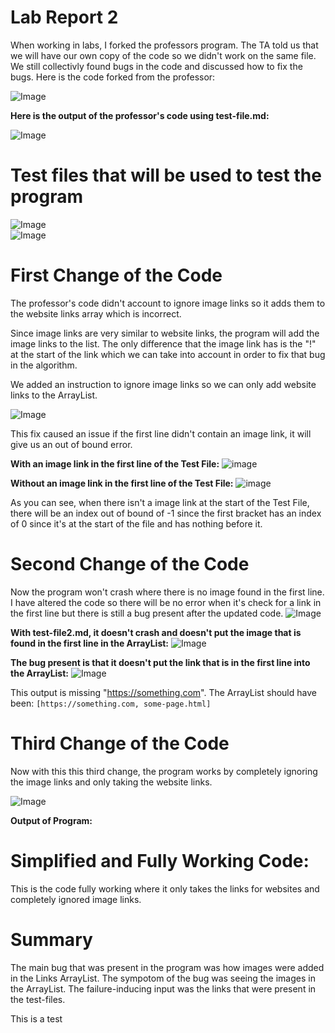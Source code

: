 # Lab Report 2
When working in labs, I forked the professors program. The TA told us that we will have our own copy of the code so we didn't work on the same file. We still collectivly found bugs in the code and discussed how to fix the bugs. Here is the code forked from the professor:

![Image](screenshots/professorCode.png)

**Here is the output of the professor's code using test-file.md:**

![Image](screenshots/profOutput.png)

# Test files that will be used to test the program
![Image](test-files-screenshots\test-file1.png)    
![Image](test-files-screenshots\test-file2.png)


# First Change of the Code
The professor's code didn't account to ignore image links so it adds them to the website links array which is incorrect. 

Since image links are very similar to website links, the program will add the image links to the list. The only difference that the image link has is the "!" at the start of the link which we can take into account in order to fix that bug in the algorithm. 

We added an instruction to ignore image links so we can only add website links to the ArrayList.

![Image](screenshots/step1.png)

This fix caused an issue if the first line didn't contain an image link, it will give us an out of bound error. 

**With an image link in the first line of the Test File:**
![image](screenshots/with-image-link.png)


**Without an image link in the first line of the Test File:**
![image](screenshots/without-image-link.png)


As you can see, when there isn't a image link at the start of the Test File, there will be an index out of bound of -1 since the first bracket has an index of 0 since it's at the start of the file and has nothing before it. 

# Second Change of the Code
Now the program won't crash where there is no image found in the first line. I have altered the code so there will be no error when it's check for a link in the first line but there is still a bug present after the updated code. 
![Image](screenshots/secondChange.png)

**With test-file2.md, it doesn't crash and doesn't put the image that is found in the first line in the ArrayList:**
![Image](screenshots/secondOutput2.png)


**The bug present is that it doesn't put the link that is in the first line into the ArrayList:**
![Image](screenshots/secondOutput.png)

This output is missing "https://something.com". The ArrayList should have been: 
`[https://something.com, some-page.html]`



# Third Change of the Code
Now with this this third change, the program works by completely ignoring the image links and only taking the website links. 

![Image](screenshots/full-code.png)

**Output of Program:**




# Simplified and Fully Working Code:

This is the code fully working where it only takes the links for websites and completely ignored image links. 


# Summary
The main bug that was present in the program was how images were added in the Links ArrayList. The sympotom of the bug was seeing the images in the ArrayList. The failure-inducing input was the links that were present in the test-files. 


This is a test